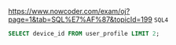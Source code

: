 https://www.nowcoder.com/exam/oj?page=1&tab=SQL%E7%AF%87&topicId=199
`SQL4`

```SQL
SELECT device_id FROM user_profile LIMIT 2;
```
